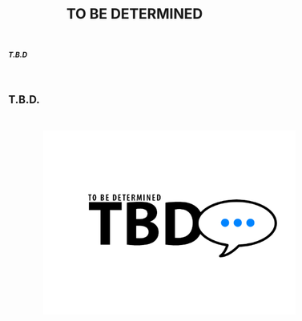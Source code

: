 <h1 style="text-align: center;">TO BE DETERMINED</h1>

<br>

##### T.B.D

<br>

## T.B.D.

<br>
<img src="uploads/images/tbd.png" alt="To be determined" style=" margin-top: 1em; margin-left : 5em; border-color: #ffffff;" />
<br>

